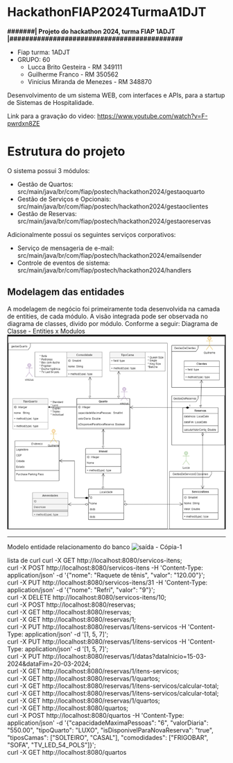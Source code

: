 # HackathonFIAP2024TurmaA1DJT

**#######| Projeto do hackathon 2024, turma FIAP 1ADJT |############################################**

* Fiap turma: 1ADJT
* GRUPO: 60
    * Lucca Brito Gesteira - RM 349111
    *  Guilherme Franco - RM 350562
    *  Vinícius Miranda de Menezes - RM 348870

Desenvolvimento de um sistema WEB, com interfaces e APIs, para a startup de Sistemas de Hospitalidade.

Link para a gravação do video: https://www.youtube.com/watch?v=F-pwrdxn8ZE

# Estrutura do projeto
O sistema possui 3 módulos:
- Gestão de Quartos: src/main/java/br/com/fiap/postech/hackathon2024/gestaoquarto
- Gestão de Serviços e Opcionais: src/main/java/br/com/fiap/postech/hackathon2024/gestaoclientes
- Gestão de Reservas: src/main/java/br/com/fiap/postech/hackathon2024/gestaoreservas

Adicionalmente possui os seguintes serviços corporativos:
- Serviço de mensageria de e-mail: src/main/java/br/com/fiap/postech/hackathon2024/emailsender
- Controle de eventos de sistema: src/main/java/br/com/fiap/postech/hackathon2024/handlers

## Modelagem das entidades

A modelagem de negócio foi primeiramente toda desenvolvida na camada de entities, de cada módulo. A visão integrada
pode ser observada no diagrama de classes, divido por módulo. Conforme a seguir:
Diagrama de Classe - Entities x Modulos
![Diagrama de Classe - Entities x Modulos](img.png)

--- 
Modelo entidade relacionamento do banco
![saída - Cópia-1](https://github.com/paravinicius/HackathonFIAP2024TurmaA1DJT/assets/94026036/34330474-865f-4058-abff-3799ba73d39d)

lista de curl
curl -X GET http://localhost:8080/servicos-itens; \
curl -X POST http://localhost:8080/servicos-itens -H 'Content-Type: application/json' -d '{"nome": "Raquete de tênis", "valor": "120.00"}'; \
curl -X PUT http://localhost:8080/servicos-itens/31 -H 'Content-Type: application/json' -d '{"nome": "Refri", "valor": "9"}'; \
curl -X DELETE http://localhost:8080/servicos-itens/10; \
curl -X POST http://localhost:8080/reservas; \
curl -X GET http://localhost:8080/reservas; \
curl -X GET http://localhost:8080/reservas/1; \
curl -X PUT http://localhost:8080/reservas/1/itens-servicos -H 'Content-Type: application/json' -d '[1, 5, 7]'; \
curl -X PUT http://localhost:8080/reservas/1/itens-servicos -H 'Content-Type: application/json' -d '[1, 5, 7]'; \
curl -X PUT http://localhost:8080/reservas/1/datas?dataInicio=15-03-2024&dataFim=20-03-2024; \
curl -X GET http://localhost:8080/reservas/1/itens-servicos; \
curl -X GET http://localhost:8080/reservas/1/quartos; \
curl -X GET http://localhost:8080/reservas/1/itens-servicos/calcular-total; \
curl -X GET http://localhost:8080/reservas/1/itens-servicos/calcular-total; \
curl -X GET http://localhost:8080/reservas/1/quartos; \
curl -X GET http://localhost:8080/quartos; \
curl -X POST http://localhost:8080/quartos -H 'Content-Type: application/json' -d '{"capacidadeMaximaPessoas": "6", "valorDiaria": "550.00", "tipoQuarto": "LUXO", "isDisponivelParaNovaReserva": "true", "tiposCamas": ["SOLTEIRO", "CASAL"], "comodidades": ["FRIGOBAR", "SOFA", "TV_LED_54_POLS"]}'; \
curl -X GET http://localhost:8080/quartos
